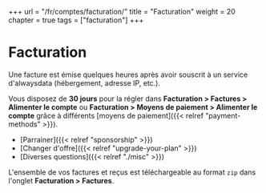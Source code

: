 +++
url = "/fr/comptes/facturation/"
title = "Facturation"
weight = 20
chapter = true
tags = ["facturation"]
+++

# Facturation

Une facture est émise quelques heures après avoir souscrit à un service d'alwaysdata (hébergement, adresse IP, etc.).

Vous disposez de **30 jours** pour la régler dans **Facturation > Factures > Alimenter le compte** ou **Facturation > Moyens de paiement > Alimenter le compte** grâce à différents [moyens de paiement]({{< relref "payment-methods" >}}).

- [Parrainer]({{< relref "sponsorship" >}})
- [Changer d'offre]({{< relref "upgrade-your-plan" >}})
- [Diverses questions]({{< relref "./misc" >}})


L'ensemble de vos factures et reçus est téléchargeable au format `zip` dans l'onglet **Facturation > Factures**.
